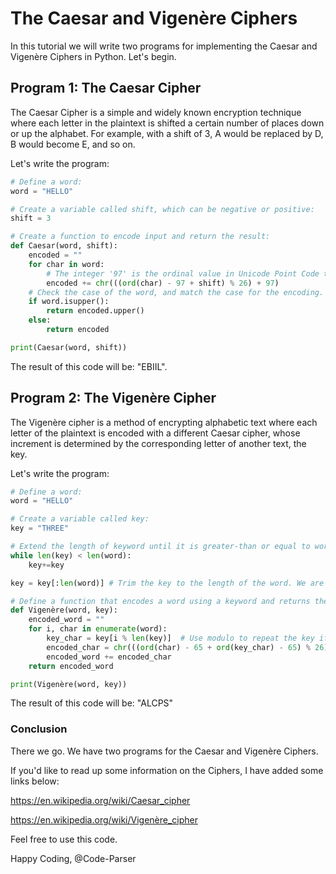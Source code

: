 # The Caesar and Vigenère Ciphers
In this tutorial we will write two programs for implementing the Caesar and Vigenère Ciphers in Python. Let's begin.

## Program 1: The Caesar Cipher
The Caesar Cipher is a simple and widely known encryption technique where each letter in the plaintext is shifted
a certain number of places down or up the alphabet. For example, with a shift of 3, A would be replaced by D,
B would become E, and so on.

Let's write the program:
```python runnable
# Define a word:
word = "HELLO"

# Create a variable called shift, which can be negative or positive:
shift = 3

# Create a function to encode input and return the result:
def Caesar(word, shift):
    encoded = ""
    for char in word:
        # The integer '97' is the ordinal value in Unicode Point Code that represents the character "a".
        encoded += chr(((ord(char) - 97 + shift) % 26) + 97)
    # Check the case of the word, and match the case for the encoding.
    if word.isupper():
        return encoded.upper()
    else:
        return encoded

print(Caesar(word, shift))
```
The result of this code will be: "EBIIL".

## Program 2: The Vigenère Cipher
The Vigenère cipher is a method of encrypting alphabetic text where each letter of the plaintext is encoded with
a different Caesar cipher, whose increment is determined by the corresponding letter of another text, the key.

Let's write the program:
```python runnable
# Define a word:
word = "HELLO"

# Create a variable called key:
key = "THREE"

# Extend the length of keyword until it is greater-than or equal to word.
while len(key) < len(word):
    key+=key

key = key[:len(word)] # Trim the key to the length of the word. We are using a "splice" here.

# Define a function that encodes a word using a keyword and returns the result.
def Vigenère(word, key):
    encoded_word = ""
    for i, char in enumerate(word):
        key_char = key[i % len(key)]  # Use modulo to repeat the key if it's shorter than the word
        encoded_char = chr(((ord(char) - 65 + ord(key_char) - 65) % 26) + 65)  # Apply Vigenère cipher logic
        encoded_word += encoded_char
    return encoded_word

print(Vigenère(word, key))
```
The result of this code will be: "ALCPS"

### Conclusion
There we go. We have two programs for the Caesar and Vigenère Ciphers.

If you'd like to read up some information on the Ciphers, I have added some links below:

https://en.wikipedia.org/wiki/Caesar_cipher

https://en.wikipedia.org/wiki/Vigenère_cipher

Feel free to use this code.

Happy Coding,
@Code-Parser
